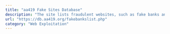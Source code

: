 ```yaml
---
title: "aa419 Fake Sites Database"
description: "The site lists fraudulent websites, such as fake banks and online scams, identified by the Artists Against 419 community."
url: "https://db.aa419.org/fakebankslist.php"
category: "Web Exploitation"
---
```

